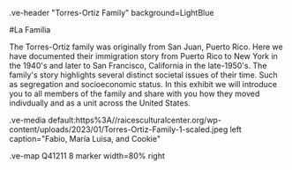 .ve-header "Torres-Ortiz Family" background=LightBlue  
  
  #La Familia
  
The Torres-Ortiz family was originally from San Juan, Puerto Rico. Here we have documented their immigration story from Puerto Rico to New York in the 1940's and later to San Francisco, California in the late-1950's. The family's story highlights several distinct societal issues of their time. Such as segregation and socioeconomic status. In this exhibit we will introduce you to all members of the family and share with you how they moved indivdually and as a unit across the United States. 

.ve-media default:https%3A//raicesculturalcenter.org/wp-content/uploads/2023/01/Torres-Ortiz-Family-1-scaled.jpeg left caption="Fabio, María Luisa, and Cookie"



.ve-map Q41211 8 marker width=80% right




